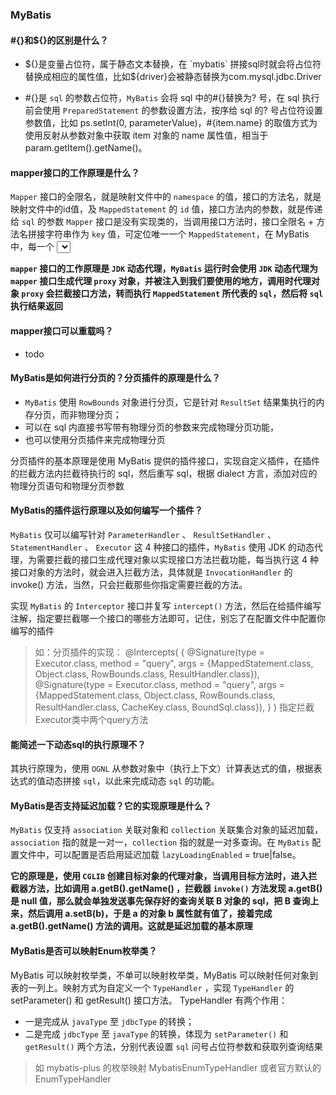 ### MyBatis

#### #{}和${}的区别是什么？

- ${}是变量占位符，属于静态文本替换，在 `mybatis` 拼接sql时就会将占位符替换成相应的属性值，比如${driver}会被静态替换为com.mysql.jdbc.Driver

- #{}是 `sql` 的参数占位符，`MyBatis` 会将 sql 中的#{}替换为? 号，在 sql 执行前会使用 `PreparedStatement` 的参数设置方法，按序给 sql 的? 号占位符设置参数值，比如 ps.setInt(0, parameterValue)，#{item.name} 的取值方式为使用反射从参数对象中获取 item 对象的 name 属性值，相当于 param.getItem().getName()。



#### mapper接口的工作原理是什么？

`Mapper` 接口的全限名，就是映射文件中的 `namespace` 的值，接口的方法名，就是映射文件中的id值，及 `MappedStatement` 的 `id` 值，接口方法内的参数，就是传递给 `sql` 的参数
`Mapper` 接口是没有实现类的，当调用接口方法时，接口全限名 + 方法名拼接字符串作为 `key` 值，可定位唯一一个 `MappedStatement`，在 MyBatis 中，每一个 <select> 、 <insert> 、 <update> 、 <delete> 标签，都会被解析为一个 `MappedStatement` 对象，用于保存sql语句等

**`mapper` 接口的工作原理是 `JDK` 动态代理，`MyBatis` 运行时会使用 `JDK` 动态代理为 `mapper` 接口生成代理 `proxy` 对象，并被注入到我们要使用的地方，调用时代理对象 `proxy` 会拦截接口方法，转而执行 `MappedStatement` 所代表的 `sql`，然后将 `sql` 执行结果返回**


#### mapper接口可以重载吗？

- todo

#### MyBatis是如何进行分页的？分页插件的原理是什么？


- `MyBatis` 使用 `RowBounds` 对象进行分页，它是针对 `ResultSet` 结果集执行的内存分页，而非物理分页；
- 可以在 sql 内直接书写带有物理分页的参数来完成物理分页功能，
- 也可以使用分页插件来完成物理分页

分页插件的基本原理是使用 MyBatis 提供的插件接口，实现自定义插件，在插件的拦截方法内拦截待执行的 sql，然后重写 sql，根据 dialect 方言，添加对应的物理分页语句和物理分页参数


#### MyBatis的插件运行原理以及如何编写一个插件？

`MyBatis` 仅可以编写针对 `ParameterHandler` 、 `ResultSetHandler` 、 `StatementHandler` 、 `Executor` 这 4 种接口的插件，`MyBatis` 使用 JDK 的动态代理，为需要拦截的接口生成代理对象以实现接口方法拦截功能，每当执行这 4 种接口对象的方法时，就会进入拦截方法，具体就是 `InvocationHandler` 的 invoke() 方法，当然，只会拦截那些你指定需要拦截的方法。

实现 `MyBatis` 的 `Interceptor` 接口并复写 `intercept()` 方法，然后在给插件编写注解，指定要拦截哪一个接口的哪些方法即可，记住，别忘了在配置文件中配置你编写的插件

>如：分页插件的实现：
@Intercepts(
    {
        @Signature(type = Executor.class, method = "query", args = {MappedStatement.class, Object.class, RowBounds.class, ResultHandler.class}),
        @Signature(type = Executor.class, method = "query", args = {MappedStatement.class, Object.class, RowBounds.class, ResultHandler.class, CacheKey.class, BoundSql.class}),
    }
)
> 指定拦截Executor类中两个query方法


#### 能简述一下动态sql的执行原理不？

其执行原理为，使用 `OGNL` 从参数对象中（执行上下文）计算表达式的值，根据表达式的值动态拼接 `sql`，以此来完成动态 `sql` 的功能。


#### MyBatis是否支持延迟加载？它的实现原理是什么？

`MyBatis` 仅支持 `association` 关联对象和 `collection` 关联集合对象的延迟加载，`association` 指的就是一对一，`collection` 指的就是一对多查询。在 `MyBatis` 配置文件中，可以配置是否启用延迟加载 `lazyLoadingEnabled` = true|false。

**它的原理是，使用 `CGLIB` 创建目标对象的代理对象，当调用目标方法时，进入拦截器方法，比如调用 a.getB().getName() ，拦截器 `invoke()` 方法发现 a.getB() 是 null 值，那么就会单独发送事先保存好的查询关联 B 对象的 sql，把 B 查询上来，然后调用 a.setB(b)，于是 a 的对象 b 属性就有值了，接着完成 a.getB().getName() 方法的调用。这就是延迟加载的基本原理**


#### MyBatis是否可以映射Enum枚举类？

MyBatis 可以映射枚举类，不单可以映射枚举类，MyBatis 可以映射任何对象到表的一列上。映射方式为自定义一个 `TypeHandler` ，实现 `TypeHandler` 的 setParameter() 和 getResult() 接口方法。 TypeHandler 有两个作用：

- 一是完成从 `javaType` 至 `jdbcType` 的转换；
- 二是完成 `jdbcType` 至 `javaType` 的转换，体现为 `setParameter()` 和 `getResult()` 两个方法，分别代表设置 `sql` 问号占位符参数和获取列查询结果

>如 mybatis-plus 的枚举映射 MybatisEnumTypeHandler 或者官方默认的EnumTypeHandler
